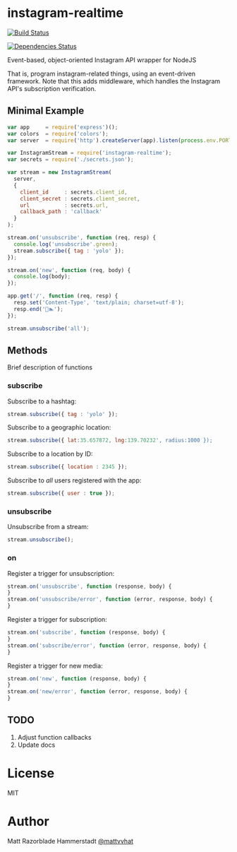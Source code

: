 # instagram-realtime

[![Build Status](https://travis-ci.org/SrMouraSilva/instagram-realtime.svg)](https://travis-ci.org/SrMouraSilva/instagram-realtime)

[![Dependencies Status](https://david-dm.org/SrMouraSilva/instagram-realtime.svg)](https://david-dm.org/SrMouraSilva/instagram-realtime)

Event-based, object-oriented Instagram API wrapper for NodeJS

That is, program instagram-related things, using an event-driven framework.
Note that this adds middleware, which handles the Instagram API's subscription
verification.

## Minimal Example

```js
var app     = require('express')();
var colors  = require('colors');
var server  = require('http').createServer(app).listen(process.env.PORT || 5000);

var InstagramStream = require('instagram-realtime');
var secrets = require('./secrets.json');

var stream = new InstagramStream(
  server,
  {
    client_id     : secrets.client_id,
    client_secret : secrets.client_secret,
    url           : secrets.url,
    callback_path : 'callback'
  }
);

stream.on('unsubscribe', function (req, resp) {
  console.log('unsubscribe'.green);
  stream.subscribe({ tag : 'yolo' });
});

stream.on('new', function (req, body) {
  console.log(body);
});

app.get('/', function (req, resp) {
  resp.set('Content-Type', 'text/plain; charset=utf-8');
  resp.end('🍕🏊');
});

stream.unsubscribe('all');
```

## Methods

Brief description of functions

### subscribe

Subscribe to a hashtag:

```js
stream.subscribe({ tag : 'yolo' });
```

Subscribe to a geographic location:

```js
stream.subscribe({ lat:35.657872, lng:139.70232', radius:1000 });
```

Subscribe to a location by ID:

```js
stream.subscribe({ location : 2345 });
```

Subscribe to *all* users registered with the app:

```js
stream.subscribe({ user : true });
```

### unsubscribe

Unsubscribe from a stream:

```js
stream.unsubscribe();
```

### on

Register a trigger for unsubscription:

```js
stream.on('unsubscribe', function (response, body) {
}
stream.on('unsubscribe/error', function (error, response, body) {
}
```

Register a trigger for subscription:

```js
stream.on('subscribe', function (response, body) {
}
stream.on('subscribe/error', function (error, response, body) {
}
```

Register a trigger for new media:
```js
stream.on('new', function (response, body) {
}
stream.on('new/error', function (error, response, body) {
}
```

## TODO

1. Adjust function callbacks
2. Update docs

# License

MIT

# Author

Matt Razorblade Hammerstadt [@mattvvhat](https://twitter.com/mattvvhat)
